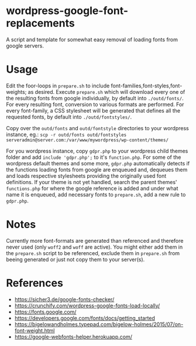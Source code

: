 # wordpress-google-font-replacements
A script and template for somewhat easy removal of loading fonts from google servers.


# Usage

Edit the foor-loops in `prepare.sh` to include font-families,font-styles,font-weights; as desired.
Execute `prepare.sh` which will download every one of the resulting fonts from google individually, by default into `./outd/fonts/`.
For every resulting font, conversion to various formats are performed.
For every font-family, a CSS stylesheet will be generated that defines all the requested fonts, by default into `./outd/fontstyles/`.

Copy over the `outd/fonts` and `outd/fontstyle` directories to your wordpress instance, eg.:
`scp -r outd/fonts outd/fontstyles serveradmin@server.com:/var/www/mywordpress/wp-content/themes/`

For you wordpress instance, copy `gdpr.php` to your wordpress child themes folder and add  `include 'gdpr.php';` to it's `function.php`.
For some of the wordpress default themes and some more, `gdpr.php` automatically detects if the functions loading fonts from google are enqueued and, dequeues them and loads respective stylesheets providing the originally used font definitions.
If your theme is not yet handled, search the parent themes' `functions.php` for where the google reference is added and under what name it is enqueued, add necessary fonts to `prepare.sh`, add a new rule to `gdpr.php`.


# Notes

Currently more font-formats are generated than referenced and therefore never used (only `woff2` and `woff` are active).
You might either add them in the `prepare.sh` script to be referenced, exclude them in `prepare.sh` from beeing generated or just not copy them to your server(s).

# References

- https://sicher3.de/google-fonts-checker/
- https://crunchify.com/wordpress-google-fonts-load-locally/
- https://fonts.google.com/
- https://developers.google.com/fonts/docs/getting_started
- https://bigelowandholmes.typepad.com/bigelow-holmes/2015/07/on-font-weight.html
- https://google-webfonts-helper.herokuapp.com/

